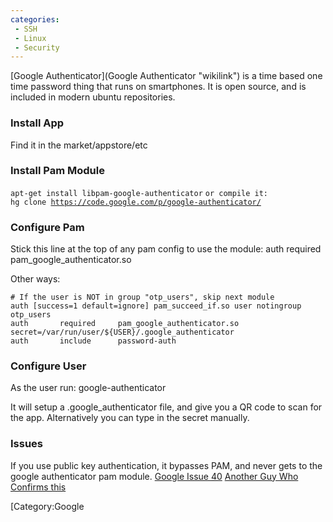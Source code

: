 ```yaml
---
categories:
 - SSH
 - Linux
 - Security
---
```

[Google Authenticator](Google Authenticator "wikilink") is a time based
one time password thing that runs on smartphones. It is open source, and
is included in modern ubuntu repositories.

### Install App

Find it in the market/appstore/etc

### Install Pam Module

`apt-get install libpam-google-authenticator` `or compile it:`\
`hg clone `[`https://code.google.com/p/google-authenticator/`](https://code.google.com/p/google-authenticator/)

### Configure Pam

Stick this line at the top of any pam config to use the module: auth
required pam\_google\_authenticator.so

Other ways:

    # If the user is NOT in group "otp_users", skip next module
    auth [success=1 default=ignore] pam_succeed_if.so user notingroup otp_users
    auth       required     pam_google_authenticator.so secret=/var/run/user/${USER}/.google_authenticator
    auth       include      password-auth

### Configure User

As the user run: google-authenticator

It will setup a .google\_authenticator file, and give you a QR code to
scan for the app. Alternatively you can type in the secret manually.

### Issues

If you use public key authentication, it bypasses PAM, and never gets to
the google authenticator pam module. [Google Issue
40](http://code.google.com/p/google-authenticator/issues/detail?id=40)
[Another Guy Who Confirms
this](http://blog.endpoint.com/2011/03/google-2-factor-authentication.html)

[Category:Google
